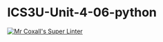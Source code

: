 # ICS3U-Unit-4-06-python

[![Mr Coxall's Super Linter](https://github.com/Johanna-liu16/ICS3U-Unit-4-06-python/workflows/Mr%20Coxall's%20Super%20Linter/badge.svg)](https://github.com/Johanna-liu16/ICS3U-Unit-4-06-python/actions/)
